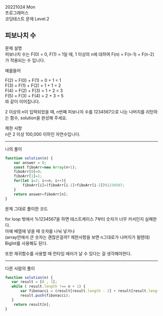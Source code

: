 20221024 Mon  
프로그래머스  
코딩테스트 문제 Level.2  

피보나치 수
---
문제 설명  
피보나치 수는 F(0) = 0, F(1) = 1일 때, 1 이상의 n에 대하여 F(n) = F(n-1) + F(n-2) 가 적용되는 수 입니다.  

예를들어  

F(2) = F(0) + F(1) = 0 + 1 = 1  
F(3) = F(1) + F(2) = 1 + 1 = 2  
F(4) = F(2) + F(3) = 1 + 2 = 3  
F(5) = F(3) + F(4) = 2 + 3 = 5  
와 같이 이어집니다.  

2 이상의 n이 입력되었을 때, n번째 피보나치 수를 1234567으로 나눈 나머지를 리턴하는 함수, solution을 완성해 주세요.  

제한 사항  
n은 2 이상 100,000 이하인 자연수입니다.  

---
나의 풀이
```jsx
function solution(n) {
    var answer = 0;
    const fiboArr=new Array(n+1);
    fiboArr[0]=0;
    fiboArr[1]=1;
    for(let i=2; i<=n; i++){
        fiboArr[i]=(fiboArr[i-1]+fiboArr[i-2])%1234567;
    }
    return answer=fiboArr[n];
}
```
문제 그대로 풀이한 코드  

for loop 밖에서 %1234567을 하면 테스트케이스 7부터 숫자가 너무 커서인지 실패한다.  
아예 배열에 넣을 때 숫자를 나눠 넣거나  
(array안에서 큰 숫자는 괜찮은걸까? 제한사항을 보면 n그대로가 나머지가 될텐데)  
BigInt를 사용해도 된다.  

또한 재귀함수를 사용할 때 런타임 에러가 날 수 있다는 걸 생각해야한다.  

---
다른 사람의 풀이
```jsx
function solution(n) {
   var result = [0 , 1];
   while ( result.length !== n + 1) {
       var fibonacci = (result[result.length - 2] + result[result.length - 1]) % 1234567
       result.push(fibonacci);
   }
    return result[n];
}
```
